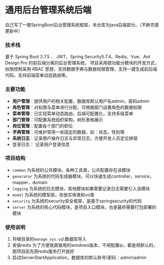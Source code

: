 # 通用后台管理系统后端

自己写了一套SpringBoot后台管理系统框架，本仓库为java后端部分。（不断完善更新中）

### 技术栈

基于 Spring Boot 2.7.5 、 JWT、Spring Security5.7.4、Redis、Vue、Ant Design Pro 的前后端分离的后台管理系统， 项目采用按功能分模块的开发方式，权限控制采用 RBAC 思想，支持数据字典与数据权限管理，支持一键生成前后端代码，支持前端菜单动态路由等。

### 主要功能

- **用户管理**：提供用户的相关配置，数据库默认用户名admin，密码admin
- **角色管理**：对权限与菜单进行分配，可根据部门设置角色的数据权限
- **菜单管理**：已实现菜单动态路由，后端可配置化，支持多级菜单
- **部门管理**：可配置系统组织架构，树形表格展示
- **岗位管理**：配置各个部门的职位
- **字典管理**：可维护常用一些固定的数据，如：状态，性别等
- **系统日志**：记录用户操作日志与异常日志，方便开发人员定位排错
- 登录日志： 记录用户登录信息

### 项目结构

- `common` 为系统的公共模块，各种工具类，公共配置存在该模块
- `generator` 为系统的代码生成器模块，可以快速生成controller，service，mapper，domain
- `logging` 为系统的日志模块，其他模块如果需要记录日志需要引入该模块
- `model` 为系统的模型层，存放实体类和vo类
- `security` 为系统的security安全框架，是基于springsecurity的代码
- `server` 为系统的核心代码模块，是项目入口模块，也是最终需要打包部署的模块

### 使用说明

1. 将根目录的`manage_sys.sql`数据库导入
2. 安装redis  为了方便我直接用的windows版本，不用配置ip，都是用默认的，跑项目前先把redis服务打开就好
3. 启动ServerStartApplication，数据库的默认账号\密码：admin\admin
